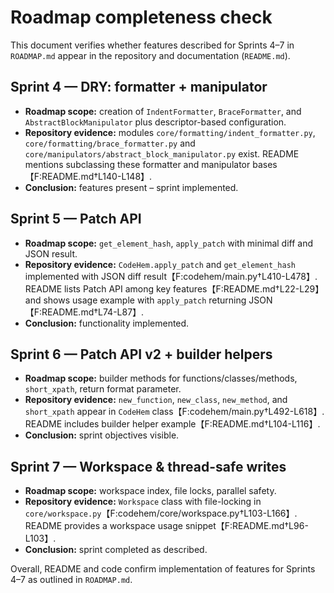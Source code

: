# Roadmap completeness check

This document verifies whether features described for Sprints 4–7 in `ROADMAP.md` appear in the repository and documentation (`README.md`).

## Sprint 4 — DRY: formatter + manipulator
- **Roadmap scope:** creation of `IndentFormatter`, `BraceFormatter`, and `AbstractBlockManipulator` plus descriptor-based configuration.
- **Repository evidence:** modules `core/formatting/indent_formatter.py`, `core/formatting/brace_formatter.py` and `core/manipulators/abstract_block_manipulator.py` exist. README mentions subclassing these formatter and manipulator bases【F:README.md†L140-L148】.
- **Conclusion:** features present – sprint implemented.

## Sprint 5 — Patch API
- **Roadmap scope:** `get_element_hash`, `apply_patch` with minimal diff and JSON result.
- **Repository evidence:** `CodeHem.apply_patch` and `get_element_hash` implemented with JSON diff result【F:codehem/main.py†L410-L478】. README lists Patch API among key features【F:README.md†L22-L29】 and shows usage example with `apply_patch` returning JSON【F:README.md†L74-L87】.
- **Conclusion:** functionality implemented.

## Sprint 6 — Patch API v2 + builder helpers
- **Roadmap scope:** builder methods for functions/classes/methods, `short_xpath`, return format parameter.
- **Repository evidence:** `new_function`, `new_class`, `new_method`, and `short_xpath` appear in `CodeHem` class【F:codehem/main.py†L492-L618】. README includes builder helper example【F:README.md†L104-L116】.
- **Conclusion:** sprint objectives visible.

## Sprint 7 — Workspace & thread-safe writes
- **Roadmap scope:** workspace index, file locks, parallel safety.
- **Repository evidence:** `Workspace` class with file-locking in `core/workspace.py`【F:codehem/core/workspace.py†L103-L166】. README provides a workspace usage snippet【F:README.md†L96-L103】.
- **Conclusion:** sprint completed as described.

Overall, README and code confirm implementation of features for Sprints 4–7 as outlined in `ROADMAP.md`.
